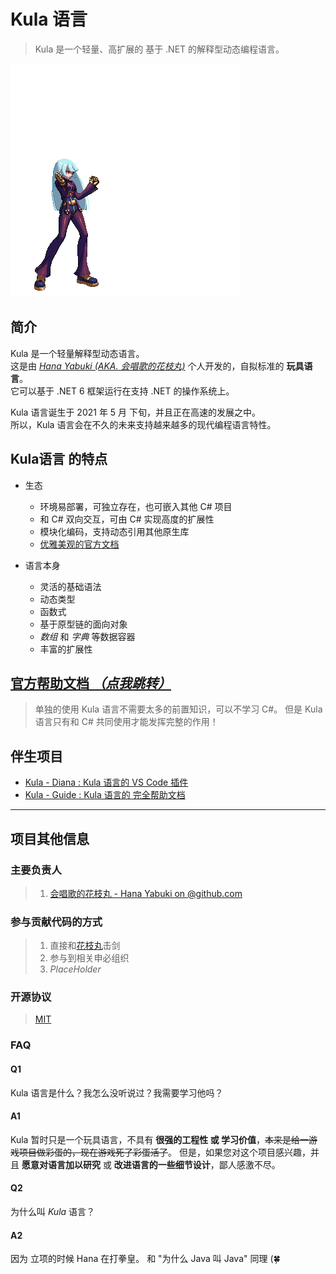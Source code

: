 # Kula 语言

> Kula 是一个轻量、高扩展的 基于 .NET 的解释型动态编程语言。

![Kula_Daiamondo](assets/kula.gif)

## 简介

Kula 是一个轻量解释型动态语言。\
这是由 [*Hana Yabuki (AKA. 会唱歌的花枝丸)*](https://github.com/HanaYabuki) 个人开发的，自拟标准的 **玩具语言**。\
它可以基于 .NET 6 框架运行在支持 .NET 的操作系统上。

Kula 语言诞生于 2021 年 5 月 下旬，并且正在高速的发展之中。\
所以，Kula 语言会在不久的未来支持越来越多的现代编程语言特性。

## Kula语言 的特点

* 生态
  * 环境易部署，可独立存在，也可嵌入其他 C# 项目
  * 和 C# 双向交互，可由 C# 实现高度的扩展性
  * 模块化编码，支持动态引用其他原生库
  * [优雅美观的官方文档](https://kula-lang.github.io/)

* 语言本身
  * 灵活的基础语法
  * 动态类型
  * 函数式
  * 基于原型链的面向对象
  * *数组* 和 *字典* 等数据容器
  * 丰富的扩展性

## [官方帮助文档 *（点我跳转）*](https://kula-lang.github.io/)

> 单独的使用 Kula 语言不需要太多的前置知识，可以不学习 C#。
> 但是 Kula 语言只有和 C# 共同使用才能发挥完整的作用！

## 伴生项目

* [Kula - Diana : Kula 语言的 VS Code 插件](https://github.com/kula-lang/Kula-Diana)
* [Kula - Guide : Kula 语言的 完全帮助文档](https://github.com/kula-lang/kula-lang.github.io)

------

## 项目其他信息

### 主要负责人
>
> 1. [会唱歌的花枝丸 - Hana Yabuki on @github.com](https://github.com/HanaYabuki)

### 参与贡献代码的方式
>
> 1. 直接和[花枝丸](https://github.com/HanaYabuki)击剑
> 2. 参与到相关申必组织
> 3. *PlaceHolder*

### 开源协议

> [MIT](./LICENSE)

### FAQ

#### **Q1**

Kula 语言是什么？我怎么没听说过？我需要学习他吗？

#### **A1**

Kula 暂时只是一个玩具语言，不具有 **很强的工程性 或 学习价值**，~~本来是给一游戏项目做彩蛋的，现在游戏死了彩蛋活了~~。
但是，如果您对这个项目感兴趣，并且 **愿意对语言加以研究** 或 **改进语言的一些细节设计**，鄙人感激不尽。

#### **Q2**

为什么叫 *Kula* 语言？

#### **A2**

因为 立项的时候 Hana 在打拳皇。
和 "为什么 Java 叫 Java" 同理 (🍀
